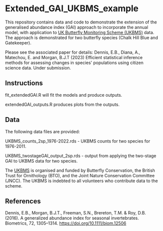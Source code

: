 # Extended_GAI_UKBMS_example
This repository contains data and code to demonstrate the extension of the generalised abundance index (GAI) approach to incorporate the annual model, with application to [UK Butterfly Monitoring Scheme (UKBMS)](https://ukbms.org/) data. The approach is demonstrated for two butterfly species (Chalk Hill Blue and Gatekeeper).

Please see the associated paper for details: Dennis, E.B., Diana, A., Matechou, E. and Morgan, B.J.T (2023) Efficient statistical inference methods for assessing changes in species' populations using citizen science data. Under submission.

## Instructions

fit_extendedGAI.R will fit the models and produce outputs.

extendedGAI_outputs.R produces plots from the outputs.

## Data

The following data files are provided:

UKBMS_counts_2sp_1976-2022.rds - UKBMS counts for two species  for 1976-2011.

UKBMS_twostageGAI_output_2sp.rds - output from applying the two-stage GAI to UKBMS data for two species.

The [UKBMS](https://ukbms.org/) is organised and funded by Butterfly Conservation, the British Trust for Ornithology (BTO), and the Joint Nature Conservation Committee (JNCC). The UKBMS is indebted to all volunteers who contribute data to the scheme.

## References

Dennis, E.B., Morgan, B.J.T., Freeman, S.N., Brereton, T.M. & Roy, D.B. (2016). A generalized abundance index for seasonal invertebrates. Biometrics, 72, 1305–1314. https://doi.org/10.1111/biom.12506
